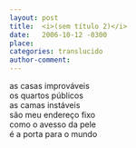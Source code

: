 ```yaml
---
layout: post
title:  <i>(sem título 2)</i>
date:   2006-10-12 -0300
place:
categories: translucido
author-comment:
---
```


as casas improváveis<!--more-->  
os quartos públicos  
as camas instáveis  
são meu endereço fixo  
como o avesso da pele  
é a porta para o mundo  
